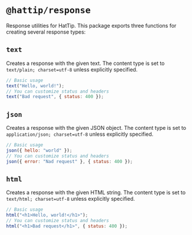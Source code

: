 # `@hattip/response`

Response utilities for HatTip. This package exports three functions for creating several response types:

## `text`

Creates a response with the given text. The content type is set to `text/plain; charset=utf-8` unless explicitly specified.

```js
// Basic usage
text("Hello, world!");
// You can customize status and headers
text("Bad request", { status: 400 });
```

## `json`

Creates a response with the given JSON object. The content type is set to `application/json; charset=utf-8` unless explicitly specified.

```js
// Basic usage
json({ hello: "world" });
// You can customize status and headers
json({ error: "Nad request" }, { status: 400 });
```

## `html`

Creates a response with the given HTML string. The content type is set to `text/html; charset=utf-8` unless explicitly specified.

```js
// Basic usage
html("<h1>Hello, world!</h1>");
// You can customize status and headers
html("<h1>Bad request</h1>", { status: 400 });
```
